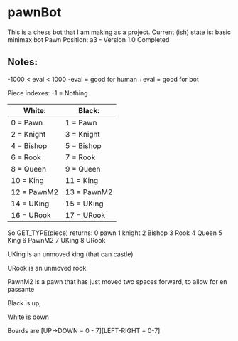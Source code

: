 # pawnBot
This is a chess bot that I am making as a project.
Current (ish) state is: basic minimax bot
Pawn Position: a3 - Version 1.0 Completed


## Notes:

-1000 < eval < 1000
-eval = good for human 
+eval = good for bot

Piece indexes:
-1 = Nothing

| White:      |  Black: |
| --- | --- |
| 0 = Pawn    |  1 = Pawn
| 2 = Knight  |  3 = Knight |
| 4 = Bishop  |  5 = Bishop |
| 6 = Rook    |  7 = Rook |
| 8 = Queen   |  9 = Queen |
| 10 = King   |  11 = King |
| 12 = PawnM2 |  13 = PawnM2 |
| 14 = UKing  |  15 = UKing |
| 16 = URook  |  17 = URook

So GET_TYPE(piece) returns:
0 pawn
1 knight
2 Bishop
3 Rook
4 Queen
5 King
6 PawnM2
7 UKing
8 URook


UKing is an unmoved king (that can castle)


URook is an unmoved rook


PawnM2 is a pawn that has just moved two spaces forward, to allow for en passante

Black is up,


White is down


Boards are [UP->DOWN = 0 - 7][LEFT-RIGHT = 0-7]


